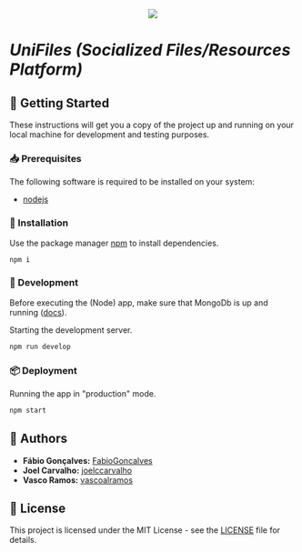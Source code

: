 <p align="center">
   <img src="https://freeiconshop.com/wp-content/uploads/edd/zip-flat.png">
</p>

# _UniFiles (Socialized Files/Resources Platform)_ 

## :rocket: Getting Started

These instructions will get you a copy of the project up and running on your local machine for development and testing purposes.

### :inbox_tray: Prerequisites

The following software is required to be installed on your system:

-   [nodejs](https://nodejs.org/en/download/)

### :wrench: Installation

Use the package manager [npm](https://www.npmjs.com/) to install dependencies.

```bash
npm i
```

### :hammer: Development

Before executing the (Node) app, make sure that MongoDb is up and running ([docs](https://docs.mongodb.com/manual/installation/)).

Starting the development server.

```bash
npm run develop
```

### :package: Deployment

Running the app in "production" mode.

```bash
npm start
```

## :handshake: Authors

-   **Fábio Gonçalves:** [FabioGoncalves](https://github.com/FabioGoncalves)
-   **Joel Carvalho:** [joelccarvalho](https://github.com/joelccarvalho)
-   **Vasco Ramos:** [vascoalramos](https://vascoalramos.me)

## :memo: License

This project is licensed under the MIT License - see the [LICENSE](LICENSE) file for details.
